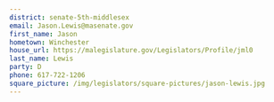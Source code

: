 ```yaml
---
district: senate-5th-middlesex
email: Jason.Lewis@masenate.gov
first_name: Jason
hometown: Winchester
house_url: https://malegislature.gov/Legislators/Profile/jml0
last_name: Lewis
party: D
phone: 617-722-1206
square_picture: /img/legislators/square-pictures/jason-lewis.jpg
---
```

